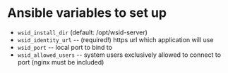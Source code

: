 # Ansible variables to set up

* `wsid_install_dir` (default: /opt/wsid-server)
* `wsid_identity_url` -- (required!) https url which application will use
* `wsid_port`         -- local port to bind to
* `wsid_allowed_users` -- system users exclusively allowed to connect to port (nginx must be included)
